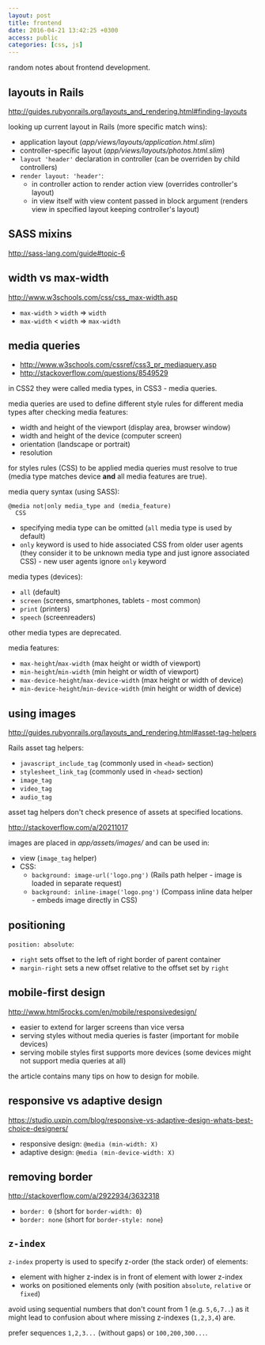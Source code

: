 ```yaml
---
layout: post
title: frontend
date: 2016-04-21 13:42:25 +0300
access: public
categories: [css, js]
---
```


random notes about frontend development.

<!-- more -->

## layouts in Rails

<http://guides.rubyonrails.org/layouts_and_rendering.html#finding-layouts>

looking up current layout in Rails (more specific match wins):

- application layout (_app/views/layouts/application.html.slim_)
- controller-specific layout (_app/views/layouts/photos.html.slim_)
- `layout 'header'` declaration in controller
  (can be overriden by child controllers)
- `render layout: 'header'`:
  - in controller action to render action view
    (overrides controller's layout)
  - in view itself with view content passed in block argument
    (renders view in specified layout keeping controller's layout)

## SASS mixins

<http://sass-lang.com/guide#topic-6>

## width vs max-width

<http://www.w3schools.com/css/css_max-width.asp>

- `max-width` \> `width` => `width`
- `max-width` \< `width` => `max-width`

## media queries

- <http://www.w3schools.com/cssref/css3_pr_mediaquery.asp>
- <http://stackoverflow.com/questions/8549529>

in CSS2 they were called media types, in CSS3 - media queries.

media queries are used to define different style rules for
different media types after checking media features:

- width and height of the viewport (display area, browser window)
- width and height of the device (computer screen)
- orientation (landscape or portrait)
- resolution

for styles rules (CSS) to be applied media queries must resolve to true
(media type matches device **and** all media features are true).

media query syntax (using SASS):

```
@media not|only media_type and (media_feature)
  CSS
```

- specifying media type can be omitted (`all` media type is used by default)
- `only` keyword is used to hide associated CSS from older user agents
  (they consider it to be unknown media type and just ignore associated CSS) -
  new user agents ignore `only` keyword

media types (devices):

- `all` (default)
- `screen` (screens, smartphones, tablets - most common)
- `print` (printers)
- `speech` (screenreaders)

other media types are deprecated.

media features:

- `max-height`/`max-width` (max height or width of viewport)
- `min-height`/`min-width` (min height or width of viewport)
- `max-device-height`/`max-device-width` (max height or width of device)
- `min-device-height`/`min-device-width` (min height or width of device)

## using images

<http://guides.rubyonrails.org/layouts_and_rendering.html#asset-tag-helpers>

Rails asset tag helpers:

- `javascript_include_tag` (commonly used in `<head>` section)
- `stylesheet_link_tag` (commonly used in `<head>` section)
- `image_tag`
- `video_tag`
- `audio_tag`

asset tag helpers don't check presence of assets at specified locations.

<http://stackoverflow.com/a/20211017>

images are placed in _app/assets/images/_ and can be used in:

- view (`image_tag` helper)
- CSS:
  - `background: image-url('logo.png')`
    (Rails path helper - image is loaded in separate request)
  - `background: inline-image('logo.png')`
    (Compass inline data helper - embeds image directly in CSS)

## positioning

`position: absolute`:

- `right` sets offset to the left of right border of parent container
- `margin-right` sets a new offset relative to the offset set by `right`

## mobile-first design

<http://www.html5rocks.com/en/mobile/responsivedesign/>

- easier to extend for larger screens than vice versa
- serving styles without media queries is faster
  (important for mobile devices)
- serving mobile styles first supports more devices
  (some devices might not support media queries at all)

the article contains many tips on how to design for mobile.

## responsive vs adaptive design

<https://studio.uxpin.com/blog/responsive-vs-adaptive-design-whats-best-choice-designers/>

- responsive design: `@media (min-width: X)`
- adaptive design: `@media (min-device-width: X)`

## removing border

<http://stackoverflow.com/a/2922934/3632318>

- `border: 0` (short for `border-width: 0`)
- `border: none` (short for `border-style: none`)

## `z-index`

`z-index` property is used to specify z-order (the stack order) of elements:

- element with higher z-index is in front of element with lower z-index
- works on positioned elements only (with position `absolute`, `relative` or `fixed`)

avoid using sequential numbers that don't count from 1 (e.g. `5,6,7..`)
as it might lead to confusion about where missing z-indexes (`1,2,3,4`) are.

prefer sequences `1,2,3...` (without gaps) or `100,200,300...`.
